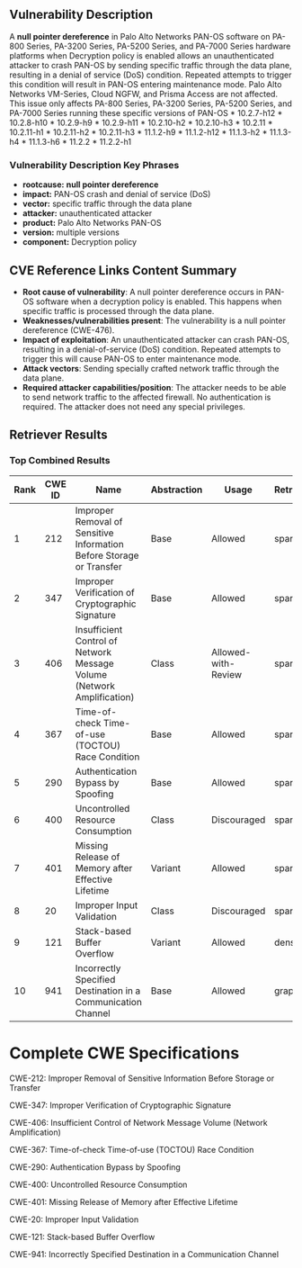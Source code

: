 ## Vulnerability Description
A **null pointer dereference** in Palo Alto Networks PAN-OS software on PA-800 Series, PA-3200 Series, PA-5200 Series, and PA-7000 Series hardware platforms when Decryption policy is enabled allows an unauthenticated attacker to crash PAN-OS by sending specific traffic through the data plane, resulting in a denial of service (DoS) condition. Repeated attempts to trigger this condition will result in PAN-OS entering maintenance mode. Palo Alto Networks VM-Series, Cloud NGFW, and Prisma Access are not affected. This issue only affects PA-800 Series, PA-3200 Series, PA-5200 Series, and PA-7000 Series running these specific versions of PAN-OS * 10.2.7-h12 * 10.2.8-h10 * 10.2.9-h9 * 10.2.9-h11 * 10.2.10-h2 * 10.2.10-h3 * 10.2.11 * 10.2.11-h1 * 10.2.11-h2 * 10.2.11-h3 * 11.1.2-h9 * 11.1.2-h12 * 11.1.3-h2 * 11.1.3-h4 * 11.1.3-h6 * 11.2.2 * 11.2.2-h1

### Vulnerability Description Key Phrases
- **rootcause:** **null pointer dereference**
- **impact:** PAN-OS crash and denial of service (DoS)
- **vector:** specific traffic through the data plane
- **attacker:** unauthenticated attacker
- **product:** Palo Alto Networks PAN-OS
- **version:** multiple versions
- **component:** Decryption policy

## CVE Reference Links Content Summary
- **Root cause of vulnerability**: A null pointer dereference occurs in PAN-OS software when a decryption policy is enabled. This happens when specific traffic is processed through the data plane.
- **Weaknesses/vulnerabilities present**: The vulnerability is a null pointer dereference (CWE-476).
- **Impact of exploitation**: An unauthenticated attacker can crash PAN-OS, resulting in a denial-of-service (DoS) condition. Repeated attempts to trigger this will cause PAN-OS to enter maintenance mode.
- **Attack vectors**: Sending specially crafted network traffic through the data plane.
- **Required attacker capabilities/position**: The attacker needs to be able to send network traffic to the affected firewall. No authentication is required. The attacker does not need any special privileges.

## Retriever Results

### Top Combined Results

| Rank | CWE ID | Name | Abstraction | Usage  | Retrievers | Individual Scores |
|------|--------|------|-------------|-------|------------|-------------------|
| 1 | 212 | Improper Removal of Sensitive Information Before Storage or Transfer | Base | Allowed | sparse | 0.973 |
| 2 | 347 | Improper Verification of Cryptographic Signature | Base | Allowed | sparse | 0.920 |
| 3 | 406 | Insufficient Control of Network Message Volume (Network Amplification) | Class | Allowed-with-Review | sparse | 0.866 |
| 4 | 367 | Time-of-check Time-of-use (TOCTOU) Race Condition | Base | Allowed | sparse | 0.794 |
| 5 | 290 | Authentication Bypass by Spoofing | Base | Allowed | sparse | 0.784 |
| 6 | 400 | Uncontrolled Resource Consumption | Class | Discouraged | sparse | 0.770 |
| 7 | 401 | Missing Release of Memory after Effective Lifetime | Variant | Allowed | sparse | 0.765 |
| 8 | 20 | Improper Input Validation | Class | Discouraged | sparse | 0.757 |
| 9 | 121 | Stack-based Buffer Overflow | Variant | Allowed | dense | 0.546 |
| 10 | 941 | Incorrectly Specified Destination in a Communication Channel | Base | Allowed | graph | 0.002 |



# Complete CWE Specifications

CWE-212: Improper Removal of Sensitive Information Before Storage or Transfer

CWE-347: Improper Verification of Cryptographic Signature

CWE-406: Insufficient Control of Network Message Volume (Network Amplification)

CWE-367: Time-of-check Time-of-use (TOCTOU) Race Condition

CWE-290: Authentication Bypass by Spoofing

CWE-400: Uncontrolled Resource Consumption

CWE-401: Missing Release of Memory after Effective Lifetime

CWE-20: Improper Input Validation

CWE-121: Stack-based Buffer Overflow

CWE-941: Incorrectly Specified Destination in a Communication Channel